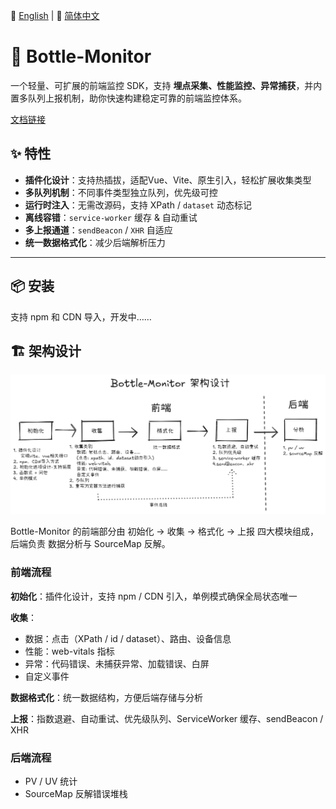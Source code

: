📘 [English](README.md) | 📙 [简体中文](README-zh.md)

# 🍾 Bottle-Monitor

一个轻量、可扩展的前端监控 SDK，支持 **埋点采集、性能监控、异常捕获**，并内置多队列上报机制，助你快速构建稳定可靠的前端监控体系。

[文档链接](https://bottle-monitor.vercel.app/)

## ✨ 特性

- **插件化设计**：支持热插拔，适配Vue、Vite、原生引入，轻松扩展收集类型  
- **多队列机制**：不同事件类型独立队列，优先级可控  
- **运行时注入**：无需改源码，支持 XPath / `dataset` 动态标记  
- **离线容错**：`service-worker` 缓存 & 自动重试
- **多上报通道**：`sendBeacon` / `XHR` 自适应  
- **统一数据格式化**：减少后端解析压力

---

## 📦 安装

支持 npm 和 CDN 导入，开发中……

## 🏗 架构设计
![架构设计](./docs/architecture.png)

Bottle-Monitor 的前端部分由 初始化 → 收集 → 格式化 → 上报 四大模块组成，后端负责 数据分析与 SourceMap 反解。

### 前端流程
**初始化**：插件化设计，支持 npm / CDN 引入，单例模式确保全局状态唯一

**收集**：
- 数据：点击（XPath / id / dataset）、路由、设备信息
- 性能：web-vitals 指标
- 异常：代码错误、未捕获异常、加载错误、白屏
- 自定义事件

**数据格式化**：统一数据结构，方便后端存储与分析

**上报**：指数退避、自动重试、优先级队列、ServiceWorker 缓存、sendBeacon / XHR

### 后端流程
- PV / UV 统计
- SourceMap 反解错误堆栈

